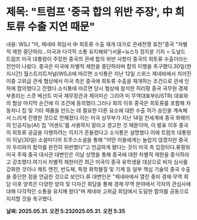 # **제목: "트럼프 '중국 합의 위반 주장', 中 희토류 수출 지연 때문"**

  내용: WSJ "미, 제네바 회담서 中 희토류 수출 재개 대가로 관세전쟁 휴전"중국 "차별적 제한 중단하라…미국과 다각적 소통 유지해와"(서울=뉴스1) 정지윤 기자 = 도널드 트럼프 미국 대통령이 주장한 중국의 관세 합의 위반 사항이 중국의 희토류 수출이라는 전언이 나왔다. 중국은 미국에 차별적 제한을 중단하라며 합의 이행을 촉구했다.30일(현지시간) 월스트리트저널(WSJ)에 따르면 소식통은 지난 12일 스위스 제네바에서 치러진 미중 고위급 관세 협상에서 미국 측은 중국에 희토류 수출을 재개하는 조건으로 관세 인하에 합의했다고 전했다.소식통에 따르면 당시 협상에 참석한 허리펑 중국 국무원 경제부총리는 스콧 베선트 미국 재무장관과 제이미슨 그리어 미 무역대표부(USTR) 대표와의 협상 마지막 순간에 이 조건에 동의했다.그러나 회의 이후 중국은 희토류를 포함해 자동차나 칩 및 기타 제품을 만드는 데 필요한 다른 요소에 대한 수출 허가 승인을 계속해서 느리게 진행한 것으로 전해졌다.이는 미국 상무부가 지난 14일 전세계에 중국 화웨이의 인공지능(AI) 칩 '어센드'를 사용하지 말라고 경고한 것 때문이며, 이 발표 이후 중국이 희토류 공급을 이행하려는 의지가 흔들렸다고 소식통은 설명했다.이에 트럼프 대통령이 이날(30일) 소셜미디어 트루스소셜을 통해 "어떤 이들에게는 놀랍지 않겠지만 중국이 우리와의 합의를 완전히 위반했다"고 언급하게 됐다는 것이 미국 측 입장이다.류펑위 미국 주재 중국 대사관 대변인은 이날 성명을 통해 중국에 대한 차별적 제한을 종식하라고 강조했다.여기서 차별적 제한이란 최근 미국이 중국 유학생을 대상으로 비자 심사를 강화한 것이나 제트 엔진, 반도체, 특정 화학물질 및 기계 등 일부 핵심 기술의 중국 수출을 중단한 점을 언급한 것으로 보인다.류 대변인은 "제네바에서 열린 중미 경제·무역 회담 이후 양측은 다양한 양자 및 다자간 회담을 통해 경제·무역 분야에서 각자의 관심사에 대해 다각적인 소통을 유지해 왔다"며 제네바 고위급 회담에서 도달한 합의를 공동으로 지지할 것을 촉구했다.

  **날짜: 2025.05.31. 오전 5:232025.05.31. 오전 5:35**